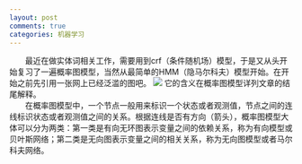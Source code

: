 ```yaml
---
layout: post
comments: true
categories: 机器学习
---
```

&emsp;&emsp;最近在做实体词相关工作，需要用到crf（条件随机场）模型，于是又从头开始复习了一遍概率图模型，当然从最简单的HMM（隐马尔科夫）模型开始。在开始之前先引用一张网上已经泛滥的图吧。
![](http://ww1.sinaimg.cn/large/75e7ad61ly1fpbhrfaujuj20lo0950tt.jpg)
它的含义在概率图模型详列文章的结尾解释。    
&emsp;&emsp;在概率图模型中，一个节点一般用来标识一个状态或者观测值，节点之间的连线标识状态或者观测值之间的关系。根据连线是否有方向（箭头），概率图模型大体可以分为两类：第一类是有向无环图表示变量之间的依赖关系，称为有向模型或贝叶斯网络；第二类是无向图表示变量之间的相关关系，称为无向图模型或者马尔科夫网络。
